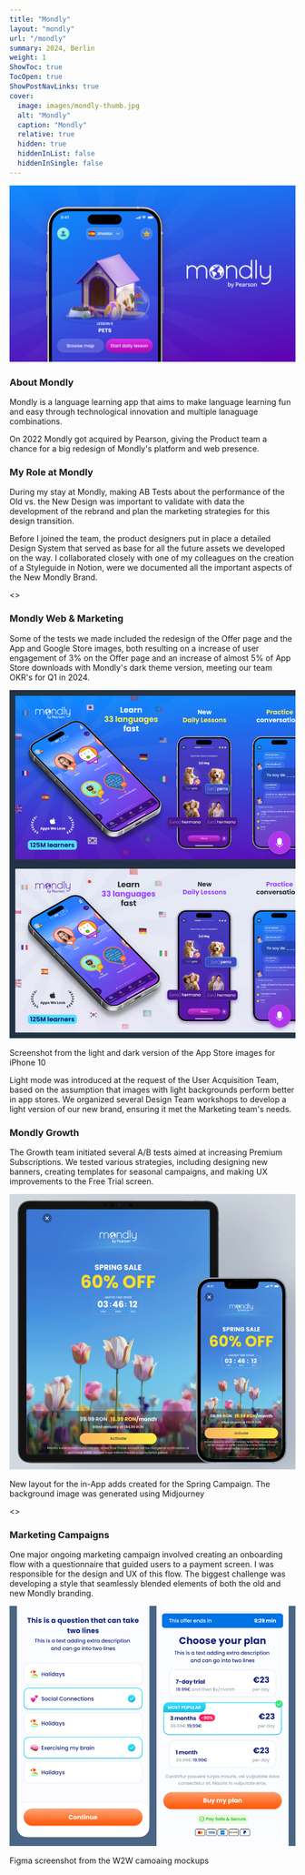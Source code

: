 ```yaml
---
title: "Mondly"
layout: "mondly"
url: "/mondly"
summary: 2024, Berlin
weight: 1
ShowToc: true
TocOpen: true
ShowPostNavLinks: true
cover:
  image: images/mondly-thumb.jpg
  alt: "Mondly"
  caption: "Mondly"
  relative: true
  hidden: true
  hiddenInList: false
  hiddenInSingle: false
---
```


![Mondly](images/mondly-thumb.jpg)

### About Mondly

Mondly is a language learning app that aims to make language learning fun and easy through technological innovation and multiple lanaguage combinations.

On 2022 Mondly got acquired by Pearson, giving the Product team a chance for a big redesign of Mondly's platform and web presence.

### My Role at Mondly

During my stay at Mondly, making AB Tests about the performance of the Old vs. the New Design was important to validate with data the development of the rebrand and plan the marketing strategies for this design transition.

Before I joined the team, the product designers put in place a detailed Design System that served as base for all the future assets we developed on the way. I collaborated closely with one of my colleagues on the creation of a Styleguide in Notion, were we documented all the important aspects of the New Mondly Brand.

<<STYLEGDUIDE FIGMA SCREENSHOT>>

### Mondly Web & Marketing

Some of the tests we made included the redesign of the Offer page and the App and Google Store images, both resulting on a increase of user engagement of 3% on the Offer page and an increase of almost 5% of App Store downloads with Mondly's dark theme version, meeting our team OKR's for Q1 in 2024.

![App Store Images](images/app-store-images.png)

<p class="photo-footnote"> Screenshot from the light and dark version of the App Store images for iPhone 10</p>

<div class="box-notes orange">
  Light mode was introduced at the request of the User Acquisition Team, based on the assumption that images with light backgrounds perform better in app stores. We organized several Design Team workshops to develop a light version of our new brand, ensuring it met the Marketing team's needs.
</div>

### Mondly Growth

The Growth team initiated several A/B tests aimed at increasing Premium Subscriptions. We tested various strategies, including designing new banners, creating templates for seasonal campaigns, and making UX improvements to the Free Trial screen.

![Seasonal Promos](images/seasonal-campaigns.png)

<p class="photo-footnote">New layout for the in-App adds created for the Spring Campaign. The background image was generated using Midjourney</p>

<<PREMIUM SCREEN TEST FIGMA SCREENSHOT>>

### Marketing Campaigns

One major ongoing marketing campaign involved creating an onboarding flow with a questionnaire that guided users to a payment screen. I was responsible for the design and UX of this flow. The biggest challenge was developing a style that seamlessly blended elements of both the old and new Mondly branding.

![W2W Screens](images/w2w-screens.png)

<p class="photo-footnote">Figma screenshot from the W2W camoaing mockups</p>
